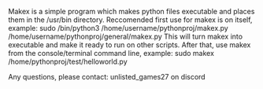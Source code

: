 Makex is a simple program which makes python files executable and places them in the /usr/bin directory.
Reccomended first use for makex is on itself, example: 
  sudo /bin/python3 /home/username/pythonproj/makex.py /home/username/pythonproj/general/makex.py
This will turn makex into executable and make it ready to run on other scripts.
After that, use makex from the console/terminal command line, example:
  sudo makex /home/pythonproj/test/helloworld.py

Any questions, please contact:
unlisted_games27 on discord
